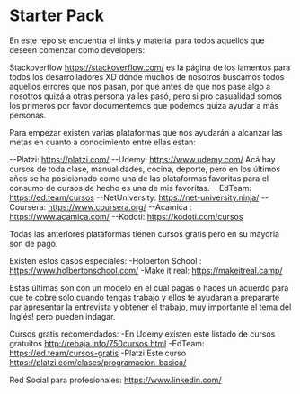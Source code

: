 # Starter Pack
En este repo se encuentra el links y material para todos aquellos que deseen comenzar como developers:

Stackoverflow https://stackoverflow.com/ es la página de los lamentos para todos los desarrolladores XD dónde muchos de nosotros buscamos todos aquellos errores que nos pasan, por que antes de que nos pase algo a nosotros quizá a otras persona ya les pasó, pero si pro casualidad somos los primeros por favor documentemos que podemos quiza ayudar a más  personas.


Para empezar existen varias plataformas que nos ayudarán a alcanzar las metas en cuanto a conocimiento entre ellas estan:

--Platzi: https://platzi.com/ 
--Udemy: https://www.udemy.com/ Acá hay cursos de toda clase, manualidades, cocina, deporte, pero en los últimos años se ha posicionado como una de las plataformas favoritas para el consumo de cursos de hecho es una de mis favoritas. 
--EdTeam: https://ed.team/cursos
--NetUniversity: https://net-university.ninja/
--Coursera: https://www.coursera.org/
--Acamica : https://www.acamica.com/
--Kodoti: https://kodoti.com/cursos

Todas las anteriores plataformas tienen cursos gratis  pero en su mayoria son de pago.

Existen estos casos especiales:
-Holberton School : https://www.holbertonschool.com/
-Make it real: https://makeitreal.camp/

Estas últimas son con un modelo en el cual pagas o  haces un acuerdo para que  te cobre solo cuando tengas trabajo y ellos te ayudarán a prepararte par apresentar la entrevista y obtener el trabajo, muy importante el tema del Inglés! pero pueden indagar.


Cursos gratis recomendados:
-En Udemy existen este listado de cursos gratuitos http://rebaja.info/750cursos.html
-EdTeam: https://ed.team/cursos-gratis
-Platzi Este curso https://platzi.com/clases/programacion-basica/

Red Social para profesionales:
https://www.linkedin.com/



